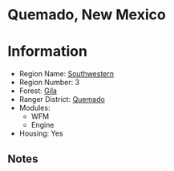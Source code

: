 
Quemado, New Mexico
===================
  
# Information  
* Region Name: [Southwestern]()  
* Region Number: 3  
* Forest: [Gila](https://www.fs.usda.gov/gila/)  
* Ranger District: [Quemado]()  
* Modules:  
  - WFM  
  - Engine  
* Housing: Yes  
  
## Notes

